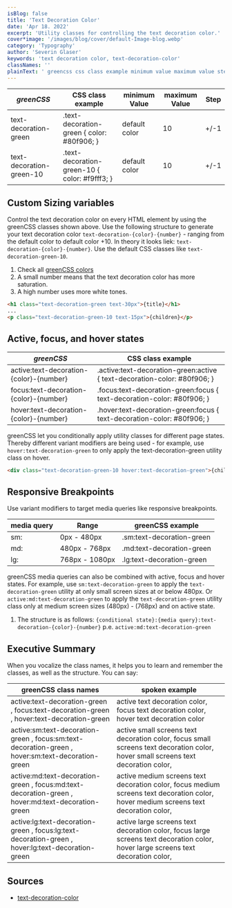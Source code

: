 ```yaml
---
isBlog: false
title: 'Text Decoration Color'
date: 'Apr 18. 2022'
excerpt: 'Utility classes for controlling the text decoration color.'
cover*image: '/images/blog/cover/default-Image-blog.webp'
category: 'Typography'
author: 'Severin Glaser'
keywords: 'text decoration color, text-decoration-color'
classNames: ''
plainText: ' greencss css class example minimum value maximum value step text-decoration-green text-decoration-green color: 80f906; default color 10 + -1 text-decoration-green-10 text-decoration-green-10 color: f9fff3; default color 10 + -1 custom sizing variables control the text decoration color on every html element by using the greencss classes shown above use the following structure to generate your text decoration color `text-decoration color number ` ranging from the default color to default color +10 in theory it looks liek: `text-decoration color number ` use the default css classes like `text-decoration-green-10` 1 check all greencss colors brand colours 2 a small number means that the text decoration color has more saturation 3 a high number uses more white tones  active focus and hover states greencss css class example active:text-decoration color number active :text-decoration-green:active text-decoration-color: 80f906; focus:text-decoration color number focus :text-decoration-green:focus text-decoration-color: 80f906; hover:text-decoration color number hover :text-decoration-green:focus text-decoration-color: 80f906; greencss let you conditionally apply utility classes for different page states thereby different variant modifiers are being used for example use `hover:text-decoration-green` to only apply the text-decoration-green utility class on hover  responsive breakpoints use variant modifiers to target media queries like responsive breakpoints media query range greencss example sm: 0px 480px sm:text-decoration-green md: 480px 768px md:text-decoration-green lg: 768px 1080px lg:text-decoration-green greencss media queries can also be combined with active focus and hover states for example use `sm:text-decoration-green` to apply the `text-decoration-green` utility at only small screen sizes at or below 480px or `active:md:text-decoration-green` to apply the `text-decoration-green` utility class only at medium screen sizes 480px 768px and on active state 1 the structure is as follows: ` conditional state : media query :text-decoration color number ` p e `active:md:text-decoration-green` executive summary when you vocalize the class names it helps you to learn and remember the classes as well as the structure you can say: greencss class names spoken example active:text-decoration-green focus:text-decoration-green hover:text-decoration-green active text decoration color focus text decoration color hover text decoration color active:sm:text-decoration-green focus:sm:text-decoration-green hover:sm:text-decoration-green active small screens text decoration color focus small screens text decoration color hover small screens text decoration color active:md:text-decoration-green focus:md:text-decoration-green hover:md:text-decoration-green active medium screens text decoration color focus medium screens text decoration color hover medium screens text decoration color active:lg:text-decoration-green focus:lg:text-decoration-green hover:lg:text-decoration-green active large screens text decoration color focus large screens text decoration color hover large screens text decoration color sources text-decoration-color https: developer mozilla org en-us docs web css text-decoration-color '
---
```


| _greenCSS_               | CSS class example                             | minimum Value | maximum Value | Step |
| ------------------------ | --------------------------------------------- | ------------- | ------------- | ---- |
| text-decoration-green    | .text-decoration-green { color: #80f906; }    | default color | 10            | +/-1 |
| text-decoration-green-10 | .text-decoration-green-10 { color: #f9fff3; } | default color | 10            | +/-1 |

## Custom Sizing variables

Control the text decoration color on every HTML element by using the greenCSS classes shown above. Use the following structure to generate your text decoration color `text-decoration-{color}-{number}` - ranging from the default color to default color +10. In theory it looks liek: `text-decoration-{color}-{number}`. Use the default CSS classes like `text-decoration-green-10`.

1. Check all [greenCSS colors](/brand/colours)
2. A small number means that the text decoration color has more saturation.
3. A high number uses more white tones.

```html
<h1 class="text-decoration-green text-30px">{title}</h1>
...
<p class="text-decoration-green-10 text-15px">{children}</p>
```

## Active, focus, and hover states

| _greenCSS_                              | CSS class example                                                         |
| --------------------------------------- | ------------------------------------------------------------------------- |
| active:text-decoration-{color}-{number} | .active\:text-decoration-green:active { text-decoration-color: #80f906; } |
| focus:text-decoration-{color}-{number}  | .focus\:text-decoration-green:focus { text-decoration-color: #80f906; }   |
| hover:text-decoration-{color}-{number}  | .hover\:text-decoration-green:focus { text-decoration-color: #80f906; }   |

greenCSS let you conditionally apply utility classes for different page states. Thereby different variant modifiers are being used - for example, use `hover:text-decoration-green` to only apply the text-decoration-green utility class on hover.

```html
<div class="text-decoration-green-10 hover:text-decoration-green">{children}</div>
```

## Responsive Breakpoints

Use variant modifiers to target media queries like responsive breakpoints.

| media query | Range          | greenCSS example          |
| ----------- | -------------- | ------------------------- |
| sm:         | 0px - 480px    | .sm:text-decoration-green |
| md:         | 480px - 768px  | .md:text-decoration-green |
| lg:         | 768px - 1080px | .lg:text-decoration-green |

greenCSS media queries can also be combined with active, focus and hover states. For example, use `sm:text-decoration-green` to apply the `text-decoration-green` utility at only small screen sizes at or below 480px. Or `active:md:text-decoration-green` to apply the `text-decoration-green` utility class only at medium screen sizes (480px) - (768px) and on active state.

1. The structure is as follows: `{conditional state}:{media query}:text-decoration-{color}-{number}` p.e. `active:md:text-decoration-green`

## Executive Summary

When you vocalize the class names, it helps you to learn and remember the classes, as well as the structure. You can say:

| greenCSS class names                                                                              | spoken example                                                                                                                       |
| ------------------------------------------------------------------------------------------------- | ------------------------------------------------------------------------------------------------------------------------------------ |
| active:text-decoration-green , focus:text-decoration-green , hover:text-decoration-green          | active text decoration color, focus text decoration color, hover text decoration color                                               |
| active:sm:text-decoration-green , focus:sm:text-decoration-green , hover:sm:text-decoration-green | active small screens text decoration color, focus small screens text decoration color, hover small screens text decoration color,    |
| active:md:text-decoration-green , focus:md:text-decoration-green , hover:md:text-decoration-green | active medium screens text decoration color, focus medium screens text decoration color, hover medium screens text decoration color, |
| active:lg:text-decoration-green , focus:lg:text-decoration-green , hover:lg:text-decoration-green | active large screens text decoration color, focus large screens text decoration color, hover large screens text decoration color,    |

## Sources

- [text-decoration-color](https://developer.mozilla.org/en-US/docs/Web/CSS/text-decoration-color)
